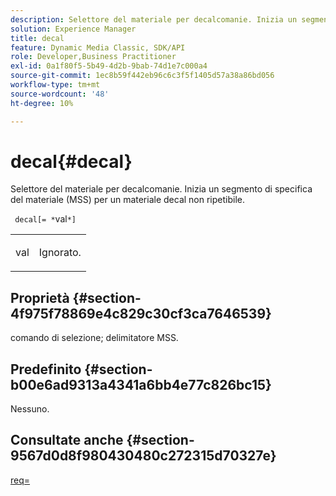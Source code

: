 ```yaml
---
description: Selettore del materiale per decalcomanie. Inizia un segmento di specifica del materiale (MSS) per un materiale decal non ripetibile.
solution: Experience Manager
title: decal
feature: Dynamic Media Classic, SDK/API
role: Developer,Business Practitioner
exl-id: 0a1f80f5-5b49-4d2b-9bab-74d1e7c000a4
source-git-commit: 1ec8b59f442eb96c6c3f5f1405d57a38a86bd056
workflow-type: tm+mt
source-wordcount: '48'
ht-degree: 10%

---
```


# decal{#decal}

Selettore del materiale per decalcomanie. Inizia un segmento di specifica del materiale (MSS) per un materiale decal non ripetibile.

` decal[= *`val`*]`

<table id="simpletable_35431F0E19B143528BD75C82CFBC5EE0"> 
 <tr class="strow"> 
  <td class="stentry"> <p> <span class="varname"> val  </span> </p> </td> 
  <td class="stentry"> <p>Ignorato. </p> </td> 
 </tr> 
</table>

## Proprietà {#section-4f975f78869e4c829c30cf3ca7646539}

comando di selezione; delimitatore MSS.

## Predefinito {#section-b00e6ad9313a4341a6bb4e77c826bc15}

Nessuno.

## Consultate anche {#section-9567d0d8f980430480c272315d70327e}

[req=](../../../../../ir-api/http-protocol/image-rendering-api-ref/c-ir-http-protocol-ref/c-ir-http-protocol-command-reference/r-ir-req.md#reference-792b1a663fb64261bd2de2a209b847fb)
